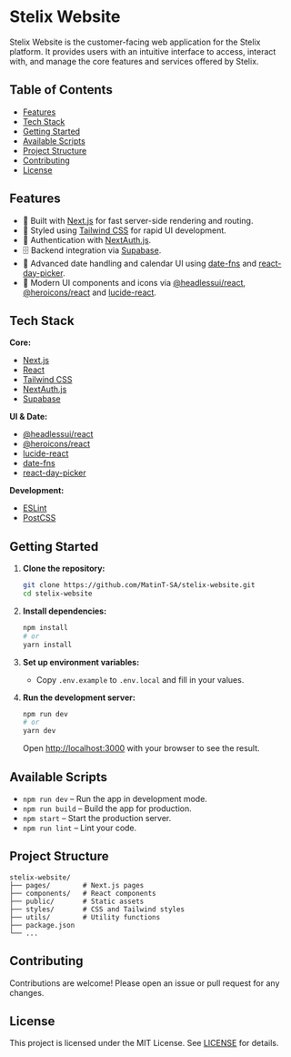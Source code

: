 # Stelix Website

Stelix Website is the customer-facing web application for the Stelix platform. It provides users with an intuitive interface to access, interact with, and manage the core features and services offered by Stelix.

## Table of Contents

- [Features](#features)
- [Tech Stack](#tech-stack)
- [Getting Started](#getting-started)
- [Available Scripts](#available-scripts)
- [Project Structure](#project-structure)
- [Contributing](#contributing)
- [License](#license)

## Features

- 🚀 Built with [Next.js](https://nextjs.org/) for fast server-side rendering and routing.
- 💅 Styled using [Tailwind CSS](https://tailwindcss.com/) for rapid UI development.
- 🔐 Authentication with [NextAuth.js](https://next-auth.js.org/).
- 🗄️ Backend integration via [Supabase](https://supabase.com/).
- 📅 Advanced date handling and calendar UI using [date-fns](https://date-fns.org/) and [react-day-picker](https://react-day-picker.js.org/).
- 🎨 Modern UI components and icons via [@headlessui/react](https://headlessui.com/), [@heroicons/react](https://heroicons.com/) and [lucide-react](https://lucide.dev/).

## Tech Stack

**Core:**
- [Next.js](https://nextjs.org/)
- [React](https://react.dev/)
- [Tailwind CSS](https://tailwindcss.com/)
- [NextAuth.js](https://next-auth.js.org/)
- [Supabase](https://supabase.com/)

**UI & Date:**
- [@headlessui/react](https://headlessui.com/)
- [@heroicons/react](https://heroicons.com/)
- [lucide-react](https://lucide.dev/)
- [date-fns](https://date-fns.org/)
- [react-day-picker](https://react-day-picker.js.org/)

**Development:**
- [ESLint](https://eslint.org/)
- [PostCSS](https://postcss.org/)

## Getting Started

1. **Clone the repository:**
   ```bash
   git clone https://github.com/MatinT-SA/stelix-website.git
   cd stelix-website
   ```

2. **Install dependencies:**
   ```bash
   npm install
   # or
   yarn install
   ```

3. **Set up environment variables:**
   - Copy `.env.example` to `.env.local` and fill in your values.

4. **Run the development server:**
   ```bash
   npm run dev
   # or
   yarn dev
   ```
   Open [http://localhost:3000](http://localhost:3000) with your browser to see the result.

## Available Scripts

- `npm run dev` – Run the app in development mode.
- `npm run build` – Build the app for production.
- `npm start` – Start the production server.
- `npm run lint` – Lint your code.

## Project Structure

```plaintext
stelix-website/
├── pages/        # Next.js pages
├── components/   # React components
├── public/       # Static assets
├── styles/       # CSS and Tailwind styles
├── utils/        # Utility functions
├── package.json
└── ...
```

## Contributing

Contributions are welcome! Please open an issue or pull request for any changes.

## License

This project is licensed under the MIT License. See [LICENSE](LICENSE) for details.

